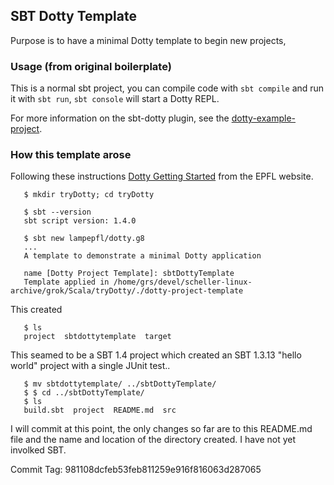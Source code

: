 ## SBT Dotty Template
Purpose is to have a minimal Dotty template to
begin new projects,

### Usage (from original boilerplate)

This is a normal sbt project, you can compile code
with `sbt compile` and run it with `sbt run`,
`sbt console` will start a Dotty REPL.

For more information on the sbt-dotty plugin, see the
[dotty-example-project](https://github.com/lampepfl/dotty-example-project/blob/master/README.md).

### How this template arose 
Following these instructions
[Dotty Getting Started](http://dotty.epfl.ch/docs/usage/getting-started.html)
from the EPFL website.
```
   $ mkdir tryDotty; cd tryDotty

   $ sbt --version
   sbt script version: 1.4.0

   $ sbt new lampepfl/dotty.g8
   ...
   A template to demonstrate a minimal Dotty application 
   
   name [Dotty Project Template]: sbtDottyTemplate
   Template applied in /home/grs/devel/scheller-linux-archive/grok/Scala/tryDotty/./dotty-project-template
```
This created
```
   $ ls
   project  sbtdottytemplate  target
```
This seamed to be a SBT 1.4 project which created an SBT 1.3.13
"hello world" project with a single JUnit test..
```
   $ mv sbtdottytemplate/ ../sbtDottyTemplate/
   $ $ cd ../sbtDottyTemplate/
   $ ls
   build.sbt  project  README.md  src
```
I will commit at this point, the only changes so far are
to this README.md file and the name and location of the
directory created.  I have not yet involked SBT.

Commit Tag: 981108dcfeb53feb811259e916f816063d287065

